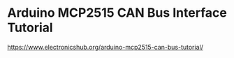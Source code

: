 # Arduino MCP2515 CAN Bus Interface Tutorial

https://www.electronicshub.org/arduino-mcp2515-can-bus-tutorial/




